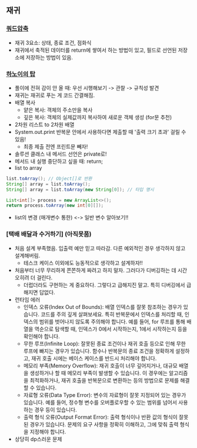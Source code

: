 ## 재귀
### [쿼드압축](프로그래머스/Lv.2/68936. 쿼드압축 후 개수 세기)
- 재귀 3요소: 상태, 종료 조건, 점화식
- 재귀에서 축적된 데이터를 return에 쌓여서 하는 방법이 있고, 필드로 선언된 저장소에 저장하는 방법이 있음.

### [하노이의 탑](프로그래머스/Lv.2/12946. 하노이의 탑)
- 풀이에 전혀 감이 안 올 때: 우선 시행해보기 -> 관찰 -> 규칙성 발견
- 재귀는 재귀로 푸는 게 코드 간결해짐.
- 배열 복사
  - 얕은 복사: 객체의 주소만을 복사
  - 깊은 복사: 객체의 실제값까지 복사하여 새로운 객체 생성 (for문 추천)
- 2차원 리스트 to 2차원 배열
- System.out.print 반복문 안에서 사용하다면 제출할 때 '출력 크기 초과' 걸릴 수 있음!
  - 최종 제출 전엔 프린트문 빼자!
- 솔루션 클래스 내 메서드 선언은 private로!
- 메서드 내 실행 중단하고 싶을 때: return;
- list to array
```java
list.toArray(); // Object[]로 반환
String[] array = list.toArray();
String[] array = list.toArray(new String[0]); // 타입 명시

List<int[]> process = new ArrayList<>();
return process.toArray(new int[0][]);
```
- list의 변경 (매개변수 통한) <-> 일반 변수 알아보기!!

### [택배 배달과 수거하기]  (아직못품)
- 처음 설계 부족했음. 입출력 예만 믿고 따라감. 다른 예외적인 경우 생각하지 않고 설계해버림.
  - 테스크 케이스 이외에도 능동적으로 생각하고 설계하자!!
- 처음부터 너무 무리하게 쫀쫀하게 짜려고 하지 말자. 그러다가 디버깅하는 데 시간 오히려 더 걸린다.
  - 더럽더라도 구현하는 게 중요하다. 그렇다고 급해지진 말고. 특히 디버깅에서 급해지면 답없다.
- 런타임 에러
  - 인덱스 오류(Index Out of Bounds): 배열 인덱스를 잘못 참조하는 경우가 있습니다. 코드를 주의 깊게 살펴보세요. 특히 반복문에서 인덱스를 처리할 때, 인덱스의 범위를 벗어나지 않도록 주의해야 합니다. 예를 들어, for 루프를 통해 배열을 역순으로 탐색할 때, 인덱스가 0에서 시작하는지, 1에서 시작하는지 등을 확인해야 합니다.
  - 무한 루프(Infinite Loop): 잘못된 종료 조건이나 재귀 호출 등으로 인해 무한 루프에 빠지는 경우가 있습니다. 함수나 반복문의 종료 조건을 정확하게 설정하고, 재귀 호출 시에는 베이스 케이스를 반드시 처리해야 합니다.
  - 메모리 부족(Memory Overflow): 재귀 호출이 너무 깊어지거나, 대규모 배열을 생성하거나 할 때 메모리 부족이 발생할 수 있습니다. 이 경우에는 알고리즘을 최적화하거나, 재귀 호출을 반복문으로 변환하는 등의 방법으로 문제를 해결할 수 있습니다.
  - 자료형 오류(Data Type Error): 변수의 자료형이 잘못 지정되어 있는 경우가 있습니다. 예를 들어, 정수형 변수를 오버플로우할 수 있는 범위를 넘어서 사용하는 경우 등이 있습니다.
  - 출력 형식 오류(Output Format Error): 출력 형식이나 반환 값의 형식이 잘못된 경우가 있습니다. 문제의 요구 사항을 정확히 이해하고, 그에 맞춰 출력 형식을 지정해야 합니다.
- 상당히 dp스러운 문제
